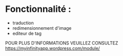 # Fonctionnalité :
- traduction
- redimensionnement d'image
- editeur de tag


POUR PLUS D'INFORMATIONS VEUILLEZ CONSULTEZ https://myinfinityapp.wordpress.com/module/ 
